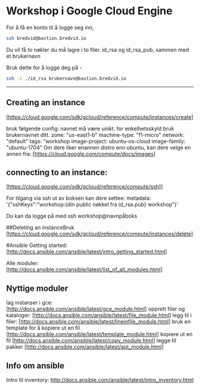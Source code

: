 # Workshop i Google Cloud Engine

For å få en konto til å logge seg inn, 
```bash
ssh bredvid@bastion.bredvid.io
```

Du vil få to nøkler du må lagre i to filer. id_rsa og id_rsa_pub, sammen med et brukernavn

Bruk dette for å logge deg på -

```bash
ssh -i ./id_rsa brukernavn@bastion.bredvid.io
```

---

## Creating an instance
[https://cloud.google.com/sdk/gcloud/reference/compute/instances/create]

bruk følgende config: 
navnet må være unikt. for enkelhetsskyld bruk brukernavnet ditt. 
zone: "us-east1-b" 
machine-type: "f1-micro"
network: "default" 
tags: "workshop
image-project: ubuntu-os-cloud
image-family: "ubuntu-1704"
Om dere liker enannen distro enn ubuntu, kan dere velge en annen fra: [https://cloud.google.com/compute/docs/images]

## connecting to an instance: 

[https://cloud.google.com/sdk/gcloud/reference/compute/ssh]]


For tilgang via ssh ut av boksen kan dere settee: 
metadata: '{"sshKeys":"workshop:{din public nøkkel fra id_rsa.pub} workshop"}'

Du kan da logge på med ssh workshop@navnpåboks


##Deleting an instanceBruk
[https://cloud.google.com/sdk/gcloud/reference/compute/instances/delete]



#Ansible 
Getting started: 
[http://docs.ansible.com/ansible/latest/intro_getting_started.html]

Alle moduler:
[http://docs.ansible.com/ansible/latest/list_of_all_modules.html]

## Nyttige moduler
lag instanser i gce: [http://docs.ansible.com/ansible/latest/gce_module.html]
opprett filer og kataloger: [http://docs.ansible.com/ansible/latest/file_module.html]
legg til i filer: [http://docs.ansible.com/ansible/latest/lineinfile_module.html]
bruk en template for å kopiere ut en fil [http://docs.ansible.com/ansible/latest/template_module.html]
kopiere ut en fil [http://docs.ansible.com/ansible/latest/copy_module.html]
legge til pakker  [http://docs.ansible.com/ansible/latest/apt_module.html]

## Info om ansible

Intro til inventory: http://docs.ansible.com/ansible/latest/intro_inventory.html


